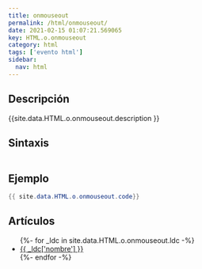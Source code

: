 ```yaml
---
title: onmouseout
permalink: /html/onmouseout/
date: 2021-02-15 01:07:21.569065
key: HTML.o.onmouseout
category: html
tags: ['evento html']
sidebar: 
  nav: html
---
```


## Descripción
{{site.data.HTML.o.onmouseout.description }}

## Sintaxis
~~~html
~~~

## Ejemplo
~~~java
{{ site.data.HTML.o.onmouseout.code}}
~~~

## Artículos
<ul>
{%- for _ldc in site.data.HTML.o.onmouseout.ldc -%}
   <li>
       <a href="{{_ldc['url'] }}">{{ _ldc['nombre'] }}</a>
   </li>
{%- endfor -%}
</ul>
